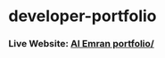 # developer-portfolio
### Live Website: [Al Emran portfolio/](https://emran-utm.github.io/Emran-portfolio/)
